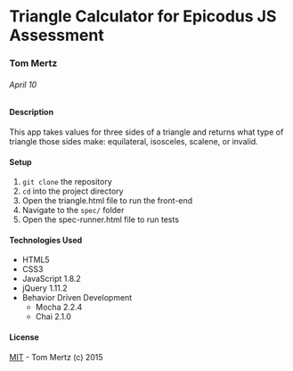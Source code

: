 # Triangle Calculator for Epicodus JS Assessment

### Tom Mertz

###### April 10

#### Description

This app takes values for three sides of a triangle and returns what type of triangle those sides make: equilateral, isosceles, scalene, or invalid.

#### Setup

1. `git clone` the repository
2. `cd` into the project directory
3. Open the triangle.html file to run the front-end
4. Navigate to the `spec/` folder
5. Open the spec-runner.html file to run tests

#### Technologies Used

* HTML5
* CSS3
* JavaScript 1.8.2
* jQuery 1.11.2
* Behavior Driven Development
  * Mocha 2.2.4
  * Chai 2.1.0

#### License

[MIT](https://gist.github.com/tfmertz/f59650110a594d4e226b) - Tom Mertz (c) 2015
